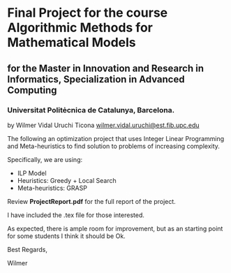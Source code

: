 # Final Project for the course Algorithmic Methods for Mathematical Models
## for the Master in Innovation and Research in Informatics, Specialization in Advanced Computing
### Universitat Politėcnica de Catalunya, Barcelona.
by Wilmer Vidal Uruchi Ticona wilmer.vidal.uruchi@est.fib.upc.edu

The following an optimization project that uses Integer Linear Programming and Meta-heuristics to find solution to problems of increasing complexity.

Specifically, we are using:

* ILP Model
* Heuristics: Greedy + Local Search
* Meta-heuristics: GRASP

Review __ProjectReport.pdf__ for the full report of the project.

I have included the .tex file for those interested.

As expected, there is ample room for improvement, but as an starting point for some students I think it should be Ok.

Best Regards,

Wilmer
